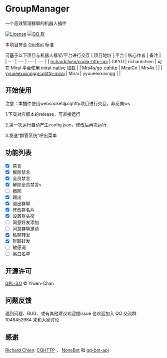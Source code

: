# GroupManager
一个高效管理群聊的机器人插件

[![License](https://img.shields.io/github/license/Yiwen-Chan/GroupManagerBot.svg)](https://raw.githubusercontent.com/Yiwen-Chan/GroupManagerBot/master/LICENSE)
[![QQ 群](https://img.shields.io/badge/qq%E7%BE%A4-1048452984-green.svg)](https://jq.qq.com/?_wv=1027&k=QMb7x1mM)

本项目符合 [OneBot](https://github.com/howmanybots/onebot) 标准

可基于以下项目与机器人框架/平台进行交互
| 项目地址 | 平台 | 核心作者 | 备注 |
| --- | --- | --- | --- |
| [richardchien/coolq-http-api](https://github.com/richardchien/coolq-http-api) | CKYU | richardchien | 可在 Mirai 平台使用 [mirai-native](https://github.com/iTXTech/mirai-native) 加载 |
| [Mrs4s/go-cqhttp](https://github.com/Mrs4s/go-cqhttp) | MiraiGo | Mrs4s |  |
| [yyuueexxiinngg/cqhttp-mirai](https://github.com/yyuueexxiinngg/cqhttp-mirai) | Mirai | yyuueexxiinngg |  |

## 开始使用

注意：本插件使用websocket与cqhttp项目进行交互，非反向ws

1.下载对应版本的release，可直接运行

2.第一次运行自动产生config.json，修改后再次运行

3.发送“群管系统”呼出菜单

## 功能列表
- [x] 禁言
- [x] 解除禁言
- [x] 全员禁言
- [x] 解除全员禁言v
- [ ] 撤回
- [x] 踢出
- [x] 退出群聊
- [x] 修改群名片
- [x] 设置群头衔
- [ ] 同意好友添加
- [ ] 同意群聊邀请
- [x] 私聊转发
- [x] 群聊转发
- [ ] 敏感词
- [ ] 黑白名单

## 开源许可

[GPL-3.0](https://raw.githubusercontent.com/Yiwen-Chan/GroupManagerBot/master/LICENSE) © Yiwen-Chan

## 问题反馈

遇到问题、BUG、或有其他建议欢迎提issue
也欢迎加入 QQ 交流群 1048452984 来和大家讨论

## 感谢

[Richard Chien](https://github.com/richardchien): [CQHTTP](https://github.com/richardchien/coolq-http-api) ， [NoneBot](https://github.com/nonebot/nonebot) 和 [qq-bot-api](https://github.com/catsworld/qq-bot-api)
